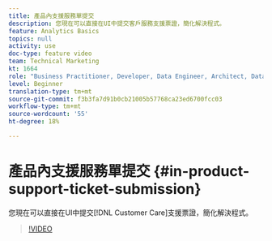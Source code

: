 ```yaml
---
title: 產品內支援服務單提交
description: 您現在可以直接在UI中提交客戶服務支援票證，簡化解決程式。
feature: Analytics Basics
topics: null
activity: use
doc-type: feature video
team: Technical Marketing
kt: 1664
role: "Business Practitioner, Developer, Data Engineer, Architect, Data Architect, Administrator, Leader"
level: Beginner
translation-type: tm+mt
source-git-commit: f3b3fa7d91b0cb21005b57768ca23ed6700fcc03
workflow-type: tm+mt
source-wordcount: '55'
ht-degree: 18%

---
```



# 產品內支援服務單提交 {#in-product-support-ticket-submission}

您現在可以直接在UI中提交[!DNL Customer Care]支援票證，簡化解決程式。

>[!VIDEO](https://video.tv.adobe.com/v/23133/?quality=12)
